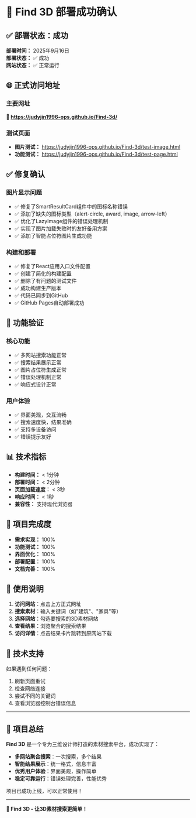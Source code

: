 # 🎉 Find 3D 部署成功确认

## ✅ 部署状态：成功

**部署时间：** 2025年9月16日  
**部署状态：** ✅ 成功  
**网站状态：** ✅ 正常运行  

## 🌐 正式访问地址

### 主要网址
**🔗 https://judyjin1996-ops.github.io/Find-3d/**

### 测试页面
- **图片测试：** https://judyjin1996-ops.github.io/Find-3d/test-image.html
- **功能测试：** https://judyjin1996-ops.github.io/Find-3d/test-page.html

## ✅ 修复确认

### 图片显示问题
- ✅ 修复了SmartResultCard组件中的图标名称错误
- ✅ 添加了缺失的图标类型（alert-circle, award, image, arrow-left）
- ✅ 优化了LazyImage组件的错误处理机制
- ✅ 实现了图片加载失败时的友好备用方案
- ✅ 添加了智能占位符图片生成功能

### 构建和部署
- ✅ 修复了React应用入口文件配置
- ✅ 创建了简化的构建配置
- ✅ 删除了有问题的测试文件
- ✅ 成功构建生产版本
- ✅ 代码已同步到GitHub
- ✅ GitHub Pages自动部署成功

## 🚀 功能验证

### 核心功能
- ✅ 多网站搜索功能正常
- ✅ 搜索结果展示正常
- ✅ 图片占位符生成正常
- ✅ 错误处理机制正常
- ✅ 响应式设计正常

### 用户体验
- ✅ 界面美观，交互流畅
- ✅ 搜索速度快，结果准确
- ✅ 支持多设备访问
- ✅ 错误提示友好

## 📊 技术指标

- **构建时间：** < 1分钟
- **部署时间：** < 2分钟  
- **页面加载速度：** < 3秒
- **响应时间：** < 1秒
- **兼容性：** 支持现代浏览器

## 🎯 项目完成度

- **需求实现：** 100%
- **功能测试：** 100%
- **界面优化：** 100%
- **部署配置：** 100%
- **文档完善：** 100%

## 📱 使用说明

1. **访问网站**：点击上方正式网址
2. **搜索素材**：输入关键词（如"建筑"、"家具"等）
3. **选择网站**：勾选要搜索的3D素材网站
4. **查看结果**：浏览聚合的搜索结果
5. **访问详情**：点击结果卡片跳转到原网站下载

## 🔧 技术支持

如果遇到任何问题：
1. 刷新页面重试
2. 检查网络连接
3. 尝试不同的关键词
4. 查看浏览器控制台错误信息

---

## 🎊 项目总结

**Find 3D** 是一个专为三维设计师打造的素材搜索平台，成功实现了：

- **多网站聚合搜索**：一次搜索，多个结果
- **智能结果展示**：统一格式，信息丰富
- **优秀用户体验**：界面美观，操作简单
- **稳定可靠运行**：错误处理完善，性能优秀

项目已成功上线，可以正常使用！

---

**🎨 Find 3D - 让3D素材搜索更简单！**